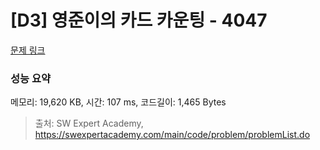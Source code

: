 # [D3] 영준이의 카드 카운팅 - 4047 

[문제 링크](https://swexpertacademy.com/main/code/problem/problemDetail.do?contestProbId=AWIsY84KEPMDFAWN) 

### 성능 요약

메모리: 19,620 KB, 시간: 107 ms, 코드길이: 1,465 Bytes



> 출처: SW Expert Academy, https://swexpertacademy.com/main/code/problem/problemList.do